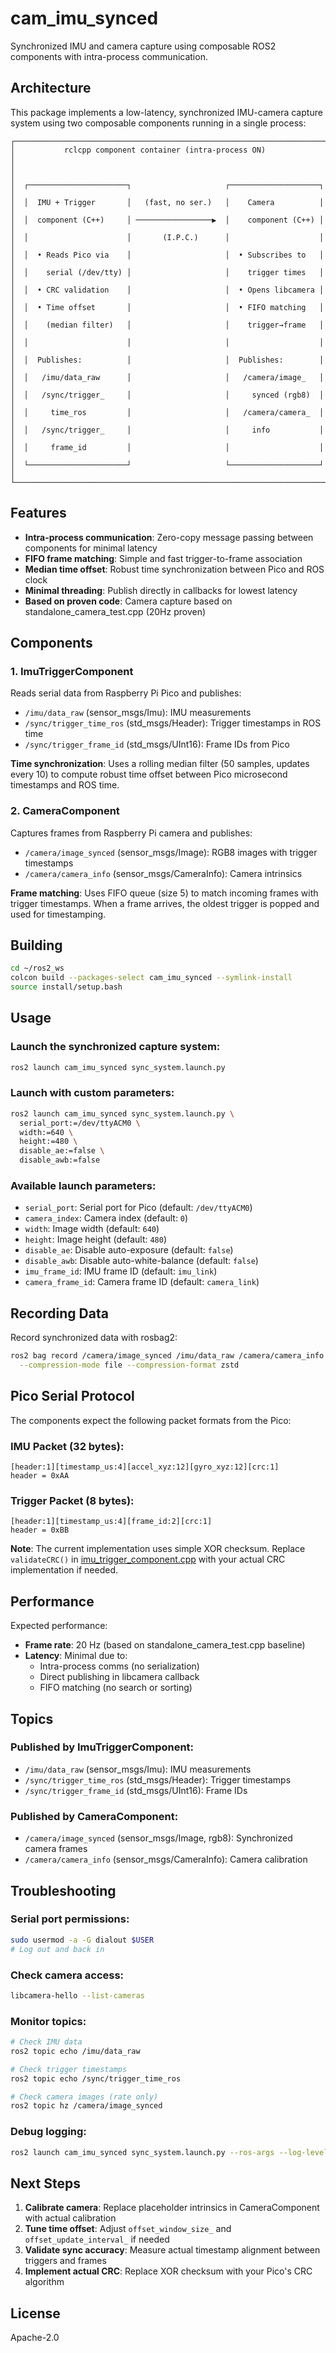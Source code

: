 # cam_imu_synced

Synchronized IMU and camera capture using composable ROS2 components with intra-process communication.

## Architecture

This package implements a low-latency, synchronized IMU-camera capture system using two composable components running in a single process:

```
┌──────────────────────────────────────────────────────────────────────┐
│           rclcpp component container (intra-process ON)              │
│                                                                      │
│  ┌──────────────────────┐                     ┌────────────────────┐ │
│  │  IMU + Trigger       │   (fast, no ser.)   │    Camera          │ │
│  │  component (C++)     │ ─────────────────▶  │    component (C++) │ │
│  │                      │       (I.P.C.)      │                    │ │
│  │  • Reads Pico via    │                     │  • Subscribes to   │ │
│  │    serial (/dev/tty) │                     │    trigger times   │ │
│  │  • CRC validation    │                     │  • Opens libcamera │ │
│  │  • Time offset       │                     │  • FIFO matching   │ │
│  │    (median filter)   │                     │    trigger→frame   │ │
│  │                      │                     │                    │ │
│  │  Publishes:          │                     │  Publishes:        │ │
│  │   /imu/data_raw      │                     │   /camera/image_   │ │
│  │   /sync/trigger_     │                     │     synced (rgb8)  │ │
│  │     time_ros         │                     │   /camera/camera_  │ │
│  │   /sync/trigger_     │                     │     info           │ │
│  │     frame_id         │                     │                    │ │
│  └──────────────────────┘                     └────────────────────┘ │
└──────────────────────────────────────────────────────────────────────┘
```

## Features

- **Intra-process communication**: Zero-copy message passing between components for minimal latency
- **FIFO frame matching**: Simple and fast trigger-to-frame association
- **Median time offset**: Robust time synchronization between Pico and ROS clock
- **Minimal threading**: Publish directly in callbacks for lowest latency
- **Based on proven code**: Camera capture based on standalone_camera_test.cpp (20Hz proven)

## Components

### 1. ImuTriggerComponent

Reads serial data from Raspberry Pi Pico and publishes:
- `/imu/data_raw` (sensor_msgs/Imu): IMU measurements
- `/sync/trigger_time_ros` (std_msgs/Header): Trigger timestamps in ROS time
- `/sync/trigger_frame_id` (std_msgs/UInt16): Frame IDs from Pico

**Time synchronization**: Uses a rolling median filter (50 samples, updates every 10) to compute robust time offset between Pico microsecond timestamps and ROS time.

### 2. CameraComponent

Captures frames from Raspberry Pi camera and publishes:
- `/camera/image_synced` (sensor_msgs/Image): RGB8 images with trigger timestamps
- `/camera/camera_info` (sensor_msgs/CameraInfo): Camera intrinsics

**Frame matching**: Uses FIFO queue (size 5) to match incoming frames with trigger timestamps. When a frame arrives, the oldest trigger is popped and used for timestamping.

## Building

```bash
cd ~/ros2_ws
colcon build --packages-select cam_imu_synced --symlink-install
source install/setup.bash
```

## Usage

### Launch the synchronized capture system:

```bash
ros2 launch cam_imu_synced sync_system.launch.py
```

### Launch with custom parameters:

```bash
ros2 launch cam_imu_synced sync_system.launch.py \
  serial_port:=/dev/ttyACM0 \
  width:=640 \
  height:=480 \
  disable_ae:=false \
  disable_awb:=false
```

### Available launch parameters:

- `serial_port`: Serial port for Pico (default: `/dev/ttyACM0`)
- `camera_index`: Camera index (default: `0`)
- `width`: Image width (default: `640`)
- `height`: Image height (default: `480`)
- `disable_ae`: Disable auto-exposure (default: `false`)
- `disable_awb`: Disable auto-white-balance (default: `false`)
- `imu_frame_id`: IMU frame ID (default: `imu_link`)
- `camera_frame_id`: Camera frame ID (default: `camera_link`)

## Recording Data

Record synchronized data with rosbag2:

```bash
ros2 bag record /camera/image_synced /imu/data_raw /camera/camera_info \
  --compression-mode file --compression-format zstd
```

## Pico Serial Protocol

The components expect the following packet formats from the Pico:

### IMU Packet (32 bytes):
```
[header:1][timestamp_us:4][accel_xyz:12][gyro_xyz:12][crc:1]
header = 0xAA
```

### Trigger Packet (8 bytes):
```
[header:1][timestamp_us:4][frame_id:2][crc:1]
header = 0xBB
```

**Note**: The current implementation uses simple XOR checksum. Replace `validateCRC()` in [imu_trigger_component.cpp](src/imu_trigger_component.cpp) with your actual CRC implementation if needed.

## Performance

Expected performance:
- **Frame rate**: 20 Hz (based on standalone_camera_test.cpp baseline)
- **Latency**: Minimal due to:
  - Intra-process comms (no serialization)
  - Direct publishing in libcamera callback
  - FIFO matching (no search or sorting)

## Topics

### Published by ImuTriggerComponent:
- `/imu/data_raw` (sensor_msgs/Imu): IMU measurements
- `/sync/trigger_time_ros` (std_msgs/Header): Trigger timestamps
- `/sync/trigger_frame_id` (std_msgs/UInt16): Frame IDs

### Published by CameraComponent:
- `/camera/image_synced` (sensor_msgs/Image, rgb8): Synchronized camera frames
- `/camera/camera_info` (sensor_msgs/CameraInfo): Camera calibration

## Troubleshooting

### Serial port permissions:
```bash
sudo usermod -a -G dialout $USER
# Log out and back in
```

### Check camera access:
```bash
libcamera-hello --list-cameras
```

### Monitor topics:
```bash
# Check IMU data
ros2 topic echo /imu/data_raw

# Check trigger timestamps
ros2 topic echo /sync/trigger_time_ros

# Check camera images (rate only)
ros2 topic hz /camera/image_synced
```

### Debug logging:
```bash
ros2 launch cam_imu_synced sync_system.launch.py --ros-args --log-level debug
```

## Next Steps

1. **Calibrate camera**: Replace placeholder intrinsics in CameraComponent with actual calibration
2. **Tune time offset**: Adjust `offset_window_size_` and `offset_update_interval_` if needed
3. **Validate sync accuracy**: Measure actual timestamp alignment between triggers and frames
4. **Implement actual CRC**: Replace XOR checksum with your Pico's CRC algorithm

## License

Apache-2.0
